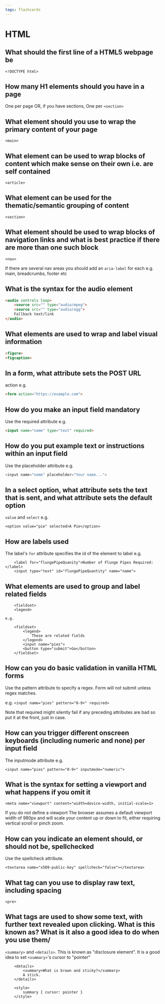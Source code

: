 ```yaml
---
tags: flashcards
---
```


# HTML

## What should the first line of a HTML5 webpage be


    <!DOCTYPE html>


## How many H1 elements should you have in a page

One per page OR, if you have sections, One per `<section>`

## What element should you use to wrap the primary content of your page

    <main>

## What element can be used to wrap blocks of content which make sense on their own i.e. are self contained

    <article>

## What element can be used for the thematic/semantic grouping of content

    <section>

## What element should be used to wrap blocks of navigation links and what is best practice if there are more than one such block

    <nav>

If there are several nav areas you should add an `aria-label` for each e.g. main, breadcrumbs, footer etc

## What is the syntax for the audio element

```html
<audio controls loop>
    <source src="" type="audio/mpeg">
    <source src="" type="audio/ogg">    
    Fallback text/link
</audio>
```

## What elements are used to wrap and label visual information

```html
<figure>
<figcaption>
```

## In a form, what attribute sets the POST URL

action e.g. 
```html
<form action="https://example.com">
```

## How do you make an input field mandatory

Use the required attribute e.g.

```html
<input name="name" type="text" required>
```

## How do you put example text or instructions within an input field

Use the placeholder attribute e.g.

```javascript
<input name="name" placeholder="Your name...">
```

## In a select option, what attribute sets the text that is sent, and what attribute sets the default option

`value` and `select` e.g. 

    <option value="pie" selected>A Pie</option>

## How are labels used

The label's `for` attribute specifies the id of the element to label e.g.

```
    <label for="flungePipeQuanity">Number of Flunge Pipes Required:</label>
    <input type="text" id="flungePipeQuantity" name="name">
```

## What elements are used to group and label related fields

```
    <fieldset>
    <legend>

e.g.

    <fieldset>
        <legend>
            These are related fields
        </legend>
        <input name="pies">
        <button type="submit">Go</button>
    </fieldset>
```

## How can you do basic validation in vanilla HTML forms

Use the pattern attribute to specify a regex. Form will not submit unless regex matches.

e.g. `<input name="pies" pattern="0-9+" required>`

Note that required might silently fail if any preceding attributes are bad so put it at the front, just in case.

## How can you trigger different onscreen keyboards (including numeric and none) per input field

The inputmode attribute e.g.

    <input name="pies" pattern="0-9+" inputmode="numeric">

## What is the syntax for setting a viewport and what happens if you omit it

    <meta name="viewport" content="width=device-width, initial-scale=1>

If you do not define a viewport The browser assumes a default viewport width of 980px and will scale your content up or down to fit, either requiring vertical scroll or pinch zoom.
       
## How can you indicate an element should, or should not be, spellchecked

Use the spellcheck attribute.

    <textarea name="x509-public-key" spellcheck="false"></textarea>


## What tag can you use to display raw text, including spacing

`<pre>`

## What tags are used to show some text, with further text revealed upon clicking. What is this known as? What is it also a good idea to do when you use them/

`<summary>` and `<details>`. This is known as "disclosure element". It is a good idea to set `<summary>`'s cursor to "pointer"

```
    <details>
        <summary>What is brown and sticky?</summary>
        A stick.
    </details>

    <style>
        summary { cursor: pointer }
    </style>
```

